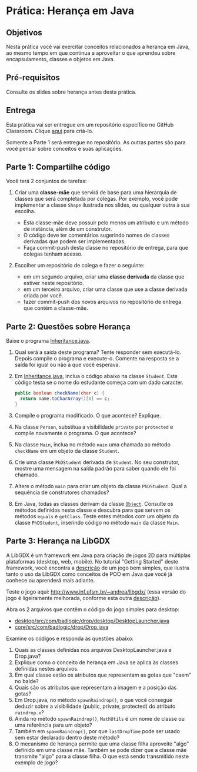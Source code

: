 # Prática: Herança em Java


## Objetivos
Nesta prática você vai exercitar conceitos relacionados a herança em Java, ao mesmo tempo em que continua a aproveitar o que aprendeu sobre encapsulamento, classes e objetos em Java.

## Pré-requisitos

Consulte os slides sobre herança antes desta prática.


## Entrega

Esta prática vai ser entregue em um repositório específico no GitHub Classroom. Clique [aqui](https://classroom.github.com/a/umZS6jfv) para criá-lo. 

Somente a Parte 1 será entregue no repositório. As outras partes são para você pensar sobre conceitos e suas aplicações.

## Parte 1: Compartilhe código

Você terá 2 conjuntos de tarefas:

1. Criar uma **classe-mãe** que servirá de base para uma hierarquia de classes que será completada por colegas. Por exemplo, você pode implementar a classe `Shape` ilustrada nos slides, ou qualquer outra à sua escolha.
   - Esta classe-mãe deve possuir pelo menos um atributo e um método de instância, além de um construtor.
   - O código deve ter comentários sugerindo nomes de classes derivadas que podem ser implementadas.
   - Faça commit-push desta classe no repositório de entrega, para que colegas tenham acesso.

2. Escolher um repositório de colega e fazer o seguinte:
   - em um segundo arquivo, criar uma **classe derivada** da classe que estiver neste repositório.
   - em um terceiro arquivo, criar uma classe que use a classe derivada criada por você.
   - fazer commit-push dos novos arquivos no repositório de entrega que contém a classe-mãe.


## Parte 2: Questões sobre Herança

Baixe o programa [Inheritance.java](src/Inheritance.java). 

1. Qual será a saída deste programa? Tente responder sem executá-lo. Depois compile o programa e execute-o. Comente na resposta se a saída foi igual ou não à que você esperava.

2. Em [Inheritance.java](src/Inheritance.java), inclua o código abaixo na classe `Student`. Este código testa se o nome do estudante começa com um dado caracter.
   ```java
   public boolean checkName(char c) {
     return name.toCharArray()[0] == c;
   }
   ```

3. Compile o programa modificado. O que acontece? Explique.

4. Na classe `Person`, substitua a visibilidade `private` por `protected` e compile novamente o programa. O que acontece?

5. Na classe `Main`, inclua no método `main` uma chamada ao método `checkName` em um objeto da classe `Student`.

6. Crie uma classe `PhDStudent` derivada de `Student`. No seu construtor, mostre uma mensagem na saída padrão para saber quando ele foi chamado.

7. Altere o método `main` para criar um objeto da classe `PhDStudent`. Qual a sequência de construtores chamados?

8. Em Java, todas as classes derivam da classe [`Object`](https://docs.oracle.com/en/java/javase/16/docs/api/java.base/java/lang/Object.html). Consulte os métodos definidos nesta classe e descubra para que servem os métodos `equals` e `getClass`. Teste estes métodos com um objeto da classe `PhDStudent`, inserindo código no método `main` da classe `Main`.


## Parte 3: Herança na LibGDX

A LibGDX é um framework em Java para criação de jogos 2D para múltiplas plataformas (desktop, web, mobile).
No tutorial "Getting Started" deste framework, você encontra a [descrição](https://libgdx.com/dev/simple-game/) de um jogo bem simples, que ilustra tanto o uso da LibGDX como conceitos de POO em Java que você já conhece ou aprenderá mais adiante.

Teste o jogo aqui: http://www.inf.ufsm.br/~andrea/libgdx/ (essa versão do jogo é ligeiramente melhorada, conforme esta outra [descrição](https://libgdx.com/dev/simple-game-extended/)). 


Abra os 2 arquivos que contêm o código do jogo simples para desktop:
   - [desktop/src/com/badlogic/drop/desktop/DesktopLauncher.java](https://github.com/AndreaInfUFSM/java-libgdx-simple-drop-example/blob/master/desktop/src/com/badlogic/drop/desktop/DesktopLauncher.java) 
   - [core/src/com/badlogic/drop/Drop.java](https://github.com/AndreaInfUFSM/java-libgdx-simple-drop-example/blob/master/core/src/com/badlogic/drop/Drop.java)

Examine os códigos e responda às questões abaixo:

1. Quais as classes definidas nos arquivos DesktopLauncher.java e Drop.java?
2. Explique como o conceito de herança em Java se aplica às classes definidas nestes arquivos.
3. Em qual classe estão os atributos que representam as gotas que "caem" no balde?
4. Quais são os atributos que representam a imagem e a posição das gotas?
5. Em Drop.java, no método `spawnRaindrop()`, o que você consegue deduzir sobre a visibilidade (public, private, protected) do atributo `raindrop.x`?
6. Ainda no método `spawnRaindrop()`, `MathUtils` é um nome de classe ou uma referência para um objeto?
7. Também em `spawnRaindrop()`, por que `lastDropTime` pode ser usado sem estar declarado dentro deste método?
8. O mecanismo de herança permite que uma classe filha aproveite "algo" definido em uma classe mãe. Também se pode dizer que a classe mãe transmite "algo" para a classe filha. O que está sendo transmitido neste exemplo de jogo?




















